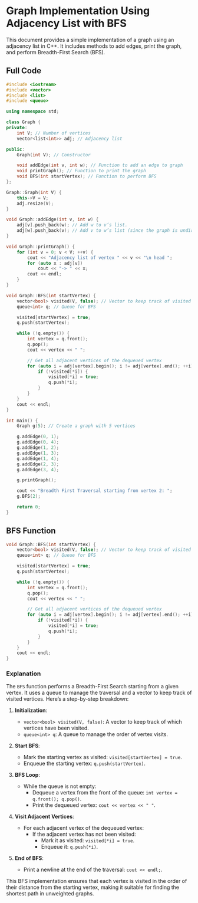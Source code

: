 
# Graph Implementation Using Adjacency List with BFS

This document provides a simple implementation of a graph using an adjacency list in C++. It includes methods to add edges, print the graph, and perform Breadth-First Search (BFS).

## Full Code

```cpp
#include <iostream>
#include <vector>
#include <list>
#include <queue>

using namespace std;

class Graph {
private:
    int V; // Number of vertices
    vector<list<int>> adj; // Adjacency list

public:
    Graph(int V); // Constructor

    void addEdge(int v, int w); // Function to add an edge to graph
    void printGraph(); // Function to print the graph
    void BFS(int startVertex); // Function to perform BFS
};

Graph::Graph(int V) {
    this->V = V;
    adj.resize(V);
}

void Graph::addEdge(int v, int w) {
    adj[v].push_back(w); // Add w to v’s list.
    adj[w].push_back(v); // Add v to w’s list (since the graph is undirected).
}

void Graph::printGraph() {
    for (int v = 0; v < V; ++v) {
        cout << "Adjacency list of vertex " << v << "\n head ";
        for (auto x : adj[v])
            cout << "-> " << x;
        cout << endl;
    }
}

void Graph::BFS(int startVertex) {
    vector<bool> visited(V, false); // Vector to keep track of visited vertices
    queue<int> q; // Queue for BFS

    visited[startVertex] = true;
    q.push(startVertex);

    while (!q.empty()) {
        int vertex = q.front();
        q.pop();
        cout << vertex << " ";

        // Get all adjacent vertices of the dequeued vertex
        for (auto i = adj[vertex].begin(); i != adj[vertex].end(); ++i) {
            if (!visited[*i]) {
                visited[*i] = true;
                q.push(*i);
            }
        }
    }
    cout << endl;
}

int main() {
    Graph g(5); // Create a graph with 5 vertices

    g.addEdge(0, 1);
    g.addEdge(0, 4);
    g.addEdge(1, 2);
    g.addEdge(1, 3);
    g.addEdge(1, 4);
    g.addEdge(2, 3);
    g.addEdge(3, 4);

    g.printGraph();

    cout << "Breadth First Traversal starting from vertex 2: ";
    g.BFS(2);

    return 0;
}
```

## BFS Function

```cpp
void Graph::BFS(int startVertex) {
    vector<bool> visited(V, false); // Vector to keep track of visited vertices
    queue<int> q; // Queue for BFS

    visited[startVertex] = true;
    q.push(startVertex);

    while (!q.empty()) {
        int vertex = q.front();
        q.pop();
        cout << vertex << " ";

        // Get all adjacent vertices of the dequeued vertex
        for (auto i = adj[vertex].begin(); i != adj[vertex].end(); ++i) {
            if (!visited[*i]) {
                visited[*i] = true;
                q.push(*i);
            }
        }
    }
    cout << endl;
}
```

### Explanation

The `BFS` function performs a Breadth-First Search starting from a given vertex. It uses a queue to manage the traversal and a vector to keep track of visited vertices. Here’s a step-by-step breakdown:

1. **Initialization**:
    - `vector<bool> visited(V, false)`: A vector to keep track of which vertices have been visited.
    - `queue<int> q`: A queue to manage the order of vertex visits.

2. **Start BFS**:
    - Mark the starting vertex as visited: `visited[startVertex] = true`.
    - Enqueue the starting vertex: `q.push(startVertex)`.

3. **BFS Loop**:
    - While the queue is not empty:
        - Dequeue a vertex from the front of the queue: `int vertex = q.front(); q.pop()`.
        - Print the dequeued vertex: `cout << vertex << " "`.

4. **Visit Adjacent Vertices**:
    - For each adjacent vertex of the dequeued vertex:
        - If the adjacent vertex has not been visited:
            - Mark it as visited: `visited[*i] = true`.
            - Enqueue it: `q.push(*i)`.

5. **End of BFS**:
    - Print a newline at the end of the traversal: `cout << endl;`.

This BFS implementation ensures that each vertex is visited in the order of their distance from the starting vertex, making it suitable for finding the shortest path in unweighted graphs.

